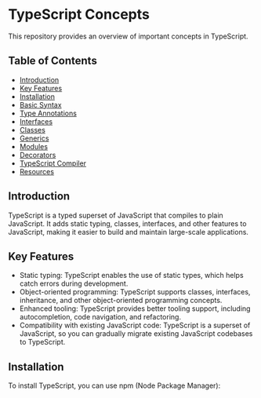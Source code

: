# TypeScript Concepts

This repository provides an overview of important concepts in TypeScript.

## Table of Contents

- [Introduction](#introduction)
- [Key Features](#key-features)
- [Installation](#installation)
- [Basic Syntax](#basic-syntax)
- [Type Annotations](#type-annotations)
- [Interfaces](#interfaces)
- [Classes](#classes)
- [Generics](#generics)
- [Modules](#modules)
- [Decorators](#decorators)
- [TypeScript Compiler](#typescript-compiler)
- [Resources](#resources)

## Introduction

TypeScript is a typed superset of JavaScript that compiles to plain JavaScript. It adds static typing, classes, interfaces, and other features to JavaScript, making it easier to build and maintain large-scale applications.

## Key Features

- Static typing: TypeScript enables the use of static types, which helps catch errors during development.
- Object-oriented programming: TypeScript supports classes, interfaces, inheritance, and other object-oriented programming concepts.
- Enhanced tooling: TypeScript provides better tooling support, including autocompletion, code navigation, and refactoring.
- Compatibility with existing JavaScript code: TypeScript is a superset of JavaScript, so you can gradually migrate existing JavaScript codebases to TypeScript.

## Installation

To install TypeScript, you can use npm (Node Package Manager):
